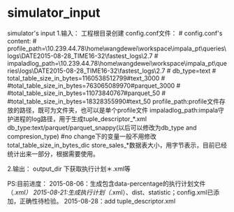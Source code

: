 # simulator_input
simulator's input
1.输入：
	工程根目录创建 config.conf文件：
		# config.conf's content:
		# profile_path=\\10.239.44.78\home\wangdewei\workspace\impala_pt\queries\logs\DATE2015-08-28_TIME16-32\fastest_logs\2.7
		# impaladlog_path=\\10.239.44.78\home\wangdewei\workspace\impala_pt\queries\logs\DATE2015-08-28_TIME16-32\fastest_logs\2.7
		# db_type=text
		# total_table_size_in_bytes=1160538512799#text_3000
		# #total_table_size_in_bytes=763065089970#parquet_3000
		# #total_table_size_in_bytes=11073840767#parquet_50
		# #total_table_size_in_bytes=18328355990#text_50
    profile_path:profile文件存放的路径，既可为文件夹，也可以是单个profile文件
    impaladlog_path:impala守护进程的log路径，用于生成tuple_descriptor_*.xml
    db_type:text/parquet/parquet_snappy(以后可以修改为db_type and compresion_type)
    #no change下的变量一般不用修改
    total_table_size_in_bytes_dic store_sales_*数据表大小，用字节表示，目前已经统计出来一部分，根据需要使用。


2.输出：
	output_dir 下获取执行计划＊.xml等


PS:目前进度：
    2015-08-06：生成包含data-percentage的执行计划文件（*.xml）
    2015-08-21:生成执行计划（*.xml）、dist、statistic；config.xml已添加，正确性待检验。
    2015-08-28：add tuple_descriptor.xml

    